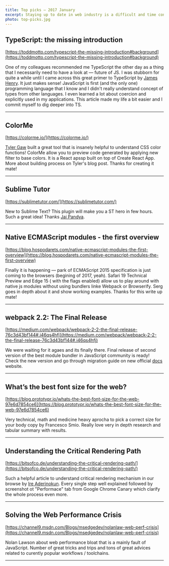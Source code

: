 ```yaml
---
title: Top picks — 2017 January
excerpt: Staying up to date in web industry is a difficult and time consuming task. I would like to share with you my top finds from the past month.
photo: top-picks.jpg
---
```


## TypeScript: the missing introduction

[https://toddmotto.com/typescript-the-missing-introduction#background](https://toddmotto.com/typescript-the-missing-introduction#background)

One of my colleagues recommended me TypeScript the other day as a thing that I necessarily need to have a look at — future of JS. I was stubborn for quite a while until I came across this great primer to TypeScript by [James Henry](https://twitter.com/MrJamesHenry). It just makes sense! JavaScript is first (and the only one) programming language that I know and I didn't really understand concept of types from other languages. I even learned a lot about coercion and explicitly used in my applications. This article made my life a bit easier and I commit myself to dig deeper into TS.

- - -

## ColorMe

[https://colorme.io/](https://colorme.io/)

[Tyler Gaw](https://twitter.com/tylergaw) built a great tool that is insanely helpful to understand CSS color functions! ColorMe allow you to preview code generated by applying new filter to base colors. It is a React apssp built on top of Create React App. More about building process on Tyler's blog post. Thanks for creating it mate!

- - -

## Sublime Tutor

[https://sublimetutor.com/](https://sublimetutor.com/)

New to Sublime Text? This plugin will make you a ST hero in few hours. Such a great idea! Thanks [Jai Pandya](https://twitter.com/jaipandya).

- - -

## Native ECMAScript modules - the first overview

[https://blog.hospodarets.com/native-ecmascript-modules-the-first-overview](https://blog.hospodarets.com/native-ecmascript-modules-the-first-overview)

Finally it is happening — park of ECMAScript 2015 specification is just coming to the browsers (begining of 2017, yeah). Safari 19 Technical Preview and Edge 15 ( with the flags enabled) allow us to play around with native js modules without using bundlers linke Webpack or Browserify. Serg goes in depth about it and show working examples. Thanks for this write up mate!

- - -

## webpack 2.2: The Final Release

[https://medium.com/webpack/webpack-2-2-the-final-release-76c3d43bf144#.i46qs4hfj](https://medium.com/webpack/webpack-2-2-the-final-release-76c3d43bf144#.i46qs4hfj)

We were waiting for it agaes and its finally there. Final release of second version of the best module bundler in JavaScript community is ready! Check the new version and go through migration guide on new official [docs](https://webpack.js.org/) website.

- - -

## What’s the best font size for the web?

[https://blog.prototypr.io/whats-the-best-font-size-for-the-web-97e6d7854ce6](https://blog.prototypr.io/whats-the-best-font-size-for-the-web-97e6d7854ce6)

Very technical, math and medicine heavy aprocha to pick a correct size for your body copy by Francesco Smio. Really love very in depth research and tabular summary with results.

- - -

## Understanding the Critical Rendering Path

[https://bitsofco.de/understanding-the-critical-rendering-path/](https://bitsofco.de/understanding-the-critical-rendering-path/)

Such a helpful article to understand critical rendering mechanism in our browse by [Ire Aderinokun](https://twitter.com/ireaderinokun). Every single step well explained followed by screenshot ot "Performace" tab from Google Chrome Canary which clarify the whole process even more.

- - -

## Solving the Web Performance Crisis

[https://channel9.msdn.com/Blogs/msedgedev/nolanlaw-web-perf-crisis](https://channel9.msdn.com/Blogs/msedgedev/nolanlaw-web-perf-crisis)

Nolan Lawson about web performance bloat that is a mainly fault of JavaScript. Number of great tricks and trips and tons of great advices related to curently popular workflows / toolchains.

- - -

##
